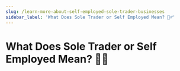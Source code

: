 ```yaml
---
slug: /learn-more-about-self-employed-sole-trader-businesses
sidebar_label: 'What Does Sole Trader or Self Employed Mean? 👷‍♂️'
---
```



# What Does Sole Trader or Self Employed Mean? 👷‍♂️
